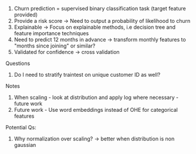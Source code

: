 1. Churn prediction = supervised binary classification task (target feature provided)
2. Provide a risk score -> Need to output a probability of likelihood to churn
3. Explainable -> Focus on explainable methods, i.e decision tree and feature importance techniques
4. Need to predict 12 months in advance -> transform monthly features to "months since joining" or similar?
5. Validated for confidence -> cross validation

Questions
1. Do I need to stratify traintest on unique customer ID as well?


Notes
1. When scaling - look at distribution and apply log where necessary - future work
2. Future work - Use word embeddings instead of OHE for categorical features

Potential Qs:
1. Why normalization over scaling? -> better when distribution is non gaussian